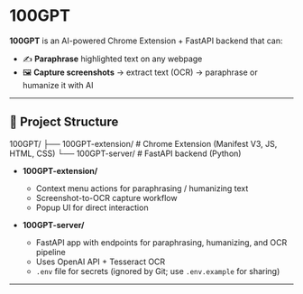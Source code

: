 # 100GPT

**100GPT** is an AI-powered Chrome Extension + FastAPI backend that can:

- ✍️ **Paraphrase** highlighted text on any webpage  
- 🖼️ **Capture screenshots** → extract text (OCR) → paraphrase or humanize it with AI  

---

## 📂 Project Structure
100GPT/
├── 100GPT-extension/ # Chrome Extension (Manifest V3, JS, HTML, CSS)
└── 100GPT-server/ # FastAPI backend (Python)

- **100GPT-extension/**  
  - Context menu actions for paraphrasing / humanizing text  
  - Screenshot-to-OCR capture workflow  
  - Popup UI for direct interaction  

- **100GPT-server/**  
  - FastAPI app with endpoints for paraphrasing, humanizing, and OCR pipeline  
  - Uses OpenAI API + Tesseract OCR  
  - `.env` file for secrets (ignored by Git; use `.env.example` for sharing)  

---